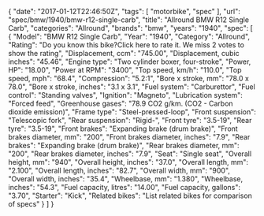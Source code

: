 {
    "date": "2017-01-12T22:46:50Z",
    "tags": [
        "motorbike",
        "spec"
    ],
    "url": "spec\/bmw\/1940\/bmw-r12-single-carb",
    "title": "Allround BMW R12 Single Carb",
    "categories": "Allround",
    "brands": "bmw",
    "years": "1940",
    "spec": [
        {
            "Model": "BMW R12 Single Carb",
            "Year": "1940",
            "Category": "Allround",
            "Rating": "Do you know this bike?Click here to rate it. We miss 2 votes to show the rating",
            "Displacement, ccm": "745.00",
            "Displacement, cubic inches": "45.46",
            "Engine type": "Two cylinder boxer, four-stroke",
            "Power, HP": "18.00",
            "Power at RPM": "3400",
            "Top speed, km\/h": "110.0",
            "Top speed, mph": "68.4",
            "Compression": "5.2:1",
            "Bore x stroke, mm": "78.0 x 78.0",
            "Bore x stroke, inches": "3.1 x 3.1",
            "Fuel system": "Carburettor",
            "Fuel control": "Standing valves",
            "Ignition": "Magneto",
            "Lubrication system": "Forced feed",
            "Greenhouse gases": "78.9 CO2 g\/km. (CO2 - Carbon dioxide emission)",
            "Frame type": "Steel-pressed-loop",
            "Front suspension": "Telescopic fork",
            "Rear suspension": "Rigid-",
            "Front tyre": "3.5-19",
            "Rear tyre": "3.5-19",
            "Front brakes": "Expanding brake (drum brake)",
            "Front brakes diameter, mm": "200",
            "Front brakes diameter, inches": "7.9",
            "Rear brakes": "Expanding brake (drum brake)",
            "Rear brakes diameter, mm": "200",
            "Rear brakes diameter, inches": "7.9",
            "Seat": "Single seat",
            "Overall height, mm": "940",
            "Overall height, inches": "37.0",
            "Overall length, mm": "2.100",
            "Overall length, inches": "82.7",
            "Overall width, mm": "900",
            "Overall width, inches": "35.4",
            "Wheelbase, mm": "1.380",
            "Wheelbase, inches": "54.3",
            "Fuel capacity, litres": "14.00",
            "Fuel capacity, gallons": "3.70",
            "Starter": "Kick",
            "Related bikes": "List related bikes for comparison of specs"
        }
    ]
}